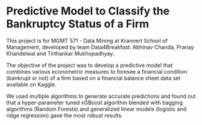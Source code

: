 # Predictive Model to Classify the Bankruptcy Status of a Firm

This project is for MGMT 571 - Data Mining at Krannert School of Management, developed by team Data4Breakfast: Abhinav Chanda, Pranay Khandelwal and Tirthankar Mukhopadhyay.

The objective of the project was to develop a predictive model that combines various econometric measures to foresee a financial condition (bankrupt or not) of a firm based on a financial balance sheet data set available on Kaggle.

We used multiple algorithms to generate accurate predictions and found out that a hyper-parameter tuned xGBoost algorithm blended with bagging algorithms (Random Forests) and generalized linear models (logistic and ridge regression) gave the most robust results. 
